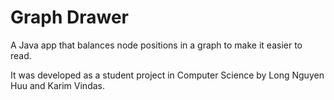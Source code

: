 # Graph Drawer

A Java app that balances node positions in a graph to make it easier to read.

It was developed as a student project in Computer Science by Long Nguyen Huu and Karim Vindas.
